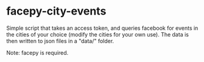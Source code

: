 facepy-city-events
==================

Simple script that takes an access token, and queries facebook for events in the cities of your choice (modify the cities for your own use).
The data is then written to json files in a "data/" folder.

Note: facepy is required.
